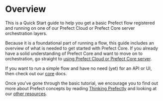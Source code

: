 # Overview

This is a Quick Start guide to help you get a basic Prefect flow registered and running on one of our Prefect Cloud or Prefect Core server orchestration layers.  

Because it is a foundational part of running a flow, this guide includes an overview of what is needed to get started with Prefect Core.  If you already have a solid understanding of Prefect Core and want to move on to orchestration, go straight to [using Prefect Cloud or Prefect Core server](/orchestration/getting-started/set-up.md).  

If you want to run a simple flow and have no need (yet) for an API or UI, then check out our [core](/core/getting_started/quick-start.md) docs.  

Once you've gone through the basic tutorial, we encourage you to find out more about Prefect concepts by reading [Thinking Prefectly](/core/about_prefect/thinking-prefectly.md) and looking at our [other resources](/orchestration/getting-started/more-resources.md). 